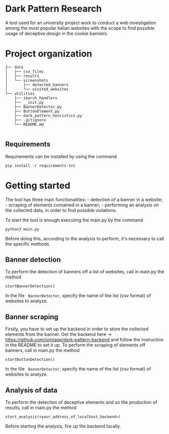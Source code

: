 # Dark Pattern Research

A tool used for an university project work to conduct a web investigation among the most popular italian websites with the scope to find possible usage of deceptive design in the cookie banners.

# Project organization
```
├── data
│   ├── csv_files
│   ├── results
│   └── screenshots
│       ├── detected_banners
│       └── visited_websites
└── utilities
    ├── search_handlers
    ├── __init.py
    ├── BannerDetector.py
    ├── ButtonElement.py
    ├── dark_pattern_heuristics.py
    ├── .gitignore
    └── README.md
    
```

## Requirements
Requirements can be installed by using the command
```
pip install -r requirements.txt
```

# Getting started
The tool has three main functionalities: 
    -   detection of a banner in a website;
    -   scraping of elements contained in a banner;
    -   performing an analysis on the collected data, in order to find possible violations.

To start the tool is enough executing the main.py by the command

```
python3 main.py
```
Before doing this, according to the analysis to perform, it's necessary to call the specific methods.
## Banner detection
To perform the detection of banners off a list of websites, call in main.py the method
```
startBannerDetection()
```
In the file ``` BannerDetector```, specify the name of the list (csv format) of websites to analyze.
## Banner scraping
Firstly, you have to set up the backend in order to store the collected elements from the banner.
Get the backend here -> https://github.com/simtape/dark-pattern-backend and follow the instruction in the README to set it up.
To perform the scraping of elements off banners, call in main.py the method
```
startButtonDetection()
```
In the file ``` BannerDetector```, specify the name of the list (csv format) of websites to analyze.
## Analysis of data

To perform the detection of deceptive elements and so the production of results, call in main.py the method
```
start_analysis(<your_address_of_localhost_backend>)
```
Before starting the analysis, fire up the backend locally. 

